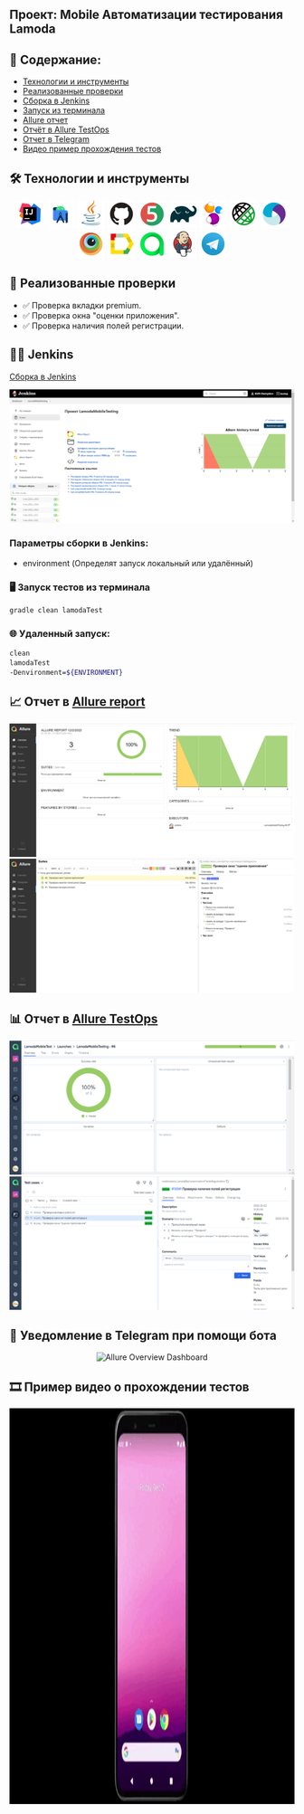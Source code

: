 ## Проект: Mobile Автоматизации тестирования Lamoda</a>

## :scroll: Содержание:

- [Технологии и инструменты](#hammer_and_wrench-технологии-и-инструменты)
- [Реализованные проверки](#memo-реализованные-проверки)
- [Сборка в Jenkins](#man_technologist-jenkins-job)
- [Запуск из терминала](#desktop_computer-Запуск-тестов-из-терминала)
- [Allure отчет](#chart_with_upwards_trend-отчет-в-allure-report)
- [Отчёт в Allure TestOps](#bar_chart-отчет-в-allure-testops)
- [Отчет в Telegram](#grapes-уведомление-в-telegram-при-помощи-бота)
- [Видео пример прохождения тестов](#film_strip-пример-видео-о-прохождении-тестов)

## :hammer_and_wrench: Технологии и инструменты

<p align="center">
<a href="https://www.jetbrains.com/idea/"><img src="images/logo/Intelij_IDEA.svg" width="50" height="50"  alt="IDEA"/></a>
<a href="https://developer.android.com/studio"><img src="images/logo/AndroidStudio.svg" width="50" height="50"  alt="AndroidStudio"/></a>
<a href="https://www.java.com/"><img src="images/logo/Java.svg" width="50" height="50"  alt="Java"/></a>
<a href="https://github.com/"><img src="images/logo/GitHub.svg" width="50" height="50"  alt="Github"/></a>
<a href="https://junit.org/junit5/"><img src="images/logo/JUnit5.svg" width="50" height="50"  alt="JUnit 5"/></a>
<a href="https://gradle.org/"><img src="images/logo/Gradle.svg" width="50" height="50"  alt="Gradle"/></a>
<a href="https://selenide.org/"><img src="images/logo/Selenide.svg" width="50" height="50"  alt="Selenide"/></a>
<a href="https://rest-assured.io"><img src="images/logo/RestAssured.svg" width="50" height="50"  alt="RestAssured"/></a>
<a href="https://appium.io"><img src="images/logo/Appium.svg" width="50" height="50"  alt="Appium"/></a>
<a href="https://www.browserstack.com"><img src="images/logo/Browserstack.svg" width="50" height="50"  alt="Browserstack"/></a>
<a href="https://github.com/allure-framework/allure2"><img src="images/logo/Allure_Report.svg" width="50" height="50"  alt="Allure"/></a>
<a href="https://qameta.io"><img src="images/logo/Allure_TO.svg" width="50" height="50"  alt="Allure TestOps"/></a>
<a href="https://www.jenkins.io/"><img src="images/logo/Jenkins.svg" width="50" height="50"  alt="Jenkins"/></a>
<a href="https://telegram.org"><img src="images/logo/Telegram.svg" width="50" height="50"  alt="Telegram"/></a>
</p>

## :memo: Реализованные проверки

- :white_check_mark: Проверка вкладки premium.
- :white_check_mark: Проверка окна "оценки приложения".
- :white_check_mark: Проверка наличия полей регистрации.

## :man_technologist: Jenkins

<a target="_blank" href="https://jenkins.autotests.cloud/job/LamodaMobileTesting/">Сборка в Jenkins</a>
<p align="center">
<img src="images/screen/jenkins.png" alt="Jenkins"/>
</p>

### Параметры сборки в Jenkins:

* environment (Определят запуск локальный или удалённый)

### :desktop_computer: Запуск тестов из терминала

```bash
gradle clean lamodaTest
```

### :globe_with_meridians: Удаленный запуск:

```bash
clean 
lamodaTest
-Denvironment=${ENVIRONMENT}
```

## :chart_with_upwards_trend: Отчет в <a target="_blank" href="https://jenkins.autotests.cloud/job/LamodaMobileTesting/allure/#">Allure report</a>



<p align="center">
<img title="Allure Overview Dashboard" src="images/screen/allureDAshboard.png">
<img title="Allure Overview Dashboard" src="images/screen/allureSuites.png">
</p>

## :bar_chart: Отчет в <a target="_blank" href="">Allure TestOps</a>



<p align="center">
<img title="Allure Test Ops Overview TaskList" src="images/screen/testOps.png">
<img title="Allure Test Ops TestCase" src="images/screen/testCase.png">
</p>

## :grapes: Уведомление в Telegram при помощи бота

<p align="center">
<img title="Allure Overview Dashboard" src="">
</p>

## :film_strip: Пример видео о прохождении тестов

<p align="center">
<img title="Selenoid Video" src="images/gif/lamodaMobile.gif" width="1080" height="700"  alt="video">
</p>